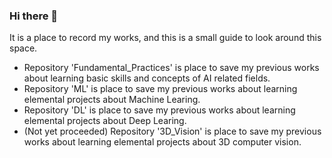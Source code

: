 ### Hi there 👋
It is a place to record my works, and this is a small guide to look around this space.

- Repository 'Fundamental_Practices' is place to save my previous works about learning basic skills and concepts of AI related fields.
- Repository 'ML' is place to save my previous works about learning elemental projects about Machine Learing.
- Repository 'DL' is place to save my previous works about learning elemental projects about Deep Learing.
- (Not yet proceeded) Repository '3D_Vision' is place to save my previous works about learning elemental projects about 3D computer vision.
